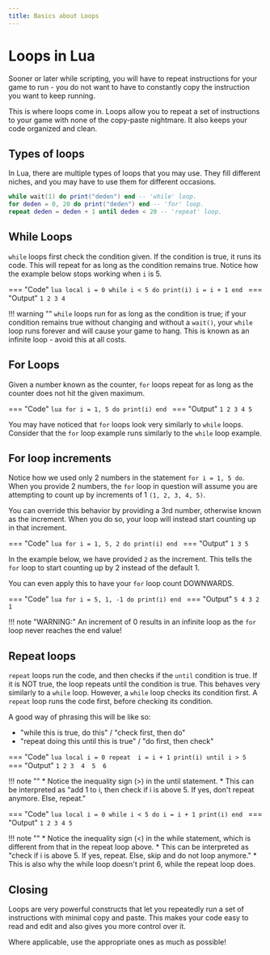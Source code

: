 ```yaml
---
title: Basics about Loops
---
```


# Loops in Lua
Sooner or later while scripting, you will have to repeat instructions for your game to run - you do not want to have to constantly copy the instruction you want to keep running.

This is where loops come in. Loops allow you to repeat a set of instructions to your game with none of the copy-paste nightmare. It also keeps your code organized and clean.

## Types of loops
In Lua, there are multiple types of loops that you may use. They fill different niches, and you may have to use them for different occasions.
```lua
while wait(1) do print("deden") end -- 'while' loop.
for deden = 0, 20 do print("deden") end -- 'for' loop.
repeat deden = deden + 1 until deden < 20 -- 'repeat' loop.
```

## While Loops
`while` loops first check the condition given. If the condition is true, it runs its code. This will repeat for as long as the condition remains true.
Notice how the example below stops working when `i` is 5.

=== "Code"
	```lua
	local i = 0
	while i < 5 do
		print(i)
		i = i + 1
	end
	```
=== "Output"
	```
	1
	2
	3
	4
	```

!!! warning ""
	 `while` loops run for as long as the condition is true; if your condition remains true without changing and without a `wait()`, your `while` loop runs forever and will cause your game to hang. This is known as an infinite loop - avoid this at all costs.

## For Loops
Given a number known as the counter, `for` loops repeat for as long as the counter does not hit the given maximum.

=== "Code"
	```lua
	for i = 1, 5 do
		print(i)
	end
	```
=== "Output"
	```
	1
	2
	3
	4
	5
	```

You may have noticed that `for` loops look very similarly to `while` loops. Consider that the `for` loop example runs similarly to the `while` loop example.

## For loop increments
Notice how we used only 2 numbers in the statement `for i = 1, 5 do`. When you provide 2 numbers, the `for` loop in question will assume you are attempting to count up by increments of 1 `(1, 2, 3, 4, 5)`. 

You can override this behavior by providing a 3rd number, otherwise known as the increment. When you do so, your loop will instead start counting up in that increment.

=== "Code"
	```lua
	for i = 1, 5, 2 do
		print(i)
	end
	```
=== "Output"
	```
	1
	3
	5
	```

In the example below, we have provided `2` as the increment. This tells the `for` loop to start counting up by 2 instead of the default 1. 

You can even apply this to have your `for` loop count DOWNWARDS.

=== "Code"
	```lua
	for i = 5, 1, -1 do
		print(i)
	end
	```
=== "Output"
	```
	5
	4
	3
	2
	1
	```

!!! note "WARNING:"
	An increment of 0 results in an infinite loop as the `for` loop never reaches the end value!

## Repeat loops
`repeat` loops run the code, and then checks if the `until` condition is true. If it is NOT true, the loop repeats until the condition is true.
This behaves very similarly to a `while` loop. However, a `while` loop checks its condition first. A `repeat` loop runs the code first, before checking its condition.

A good way of phrasing this will be like so:
* "while this is true, do this" / "check first, then do"
* "repeat doing this until this is true" / "do first, then check"

=== "Code"
	```lua
	local i = 0
	repeat 
		i = i + 1
		print(i)
	until i > 5
	```
=== "Output"
	```
	1
	2
	3 
	4 
	5 
	6
	```

!!! note ""
	* Notice the inequality sign (>) in the until statement.
 	* This can be interpreted as "add 1 to i, then check if i is above 5. If yes, don't repeat anymore. Else, repeat."

=== "Code"
	```lua
	local i = 0
	while i < 5 do
		i = i + 1
		print(i)
	end
	```
=== "Output"
	```
	1
	2
	3
	4
	5
	```

!!! note ""
	* Notice the inequality sign (<) in the while statement, which is different from that in the repeat loop above.
	* This can be interpreted as "check if i is above 5. If yes, repeat. Else, skip and do not loop anymore."
	* This is also why the while loop doesn't print 6, while the repeat loop does.

## Closing
Loops are very powerful constructs that let you repeatedly run a set of instructions with minimal copy and paste. This makes your code easy to read and edit and also gives you more control over it.

Where applicable, use the appropriate ones as much as possible!

